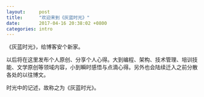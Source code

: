 ```yaml
---
layout:     post
title:      "欢迎来到《灰蓝时光》"
date:       2017-04-16 20:38:02 +0800
categories: intro
---
```


《灰蓝时光》，给博客安个新家。

<!--more-->

以后将在这里发布个人原创、分享个人心得。大到编程、架构、技术管理、培训技能、文学原创等领域内容，小到瞬时感悟与点滴心得。另外也会陆续迁入之前分散各处的以往博文。

时光中的记述，故称之为《灰蓝时光》。
